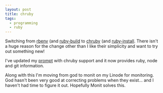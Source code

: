 ```yaml
---
layout: post
title: chruby
tags:
  - programming
  - ruby
---
```


Switching from [rbenv](https://github.com/rbenv/rbenv) (and
[ruby-build](https://github.com/rbenv/ruby-build) to
[chruby](https://github.com/postmodern/chruby) (and
[ruby-install](https://github.com/postmodern/ruby-install). There isn't a huge
reason for the change other than I like their simplicity and want to try out
something new!

I've updated my
[prompt](https://github.com/kelsin/configs/blob/master/.bash.d/50.prompt.sh#L82)
with chruby support and it now provides ruby, node and git information.

Along with this I'm moving from god to monit on my Linode for monitoring. God
hasn't been very good at correcting problems when they exist... and I haven't
had time to figure it out. Hopefully Monit solves this.
